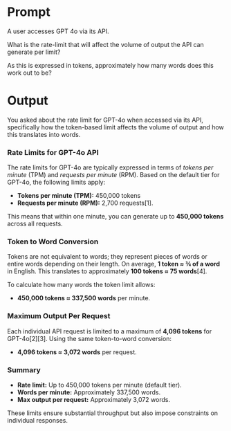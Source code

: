 # Prompt

A user accesses GPT 4o via its API.

What is the rate-limit that will affect the volume of output the API can generate per limit?

As this is expressed in tokens, approximately how many words does this work out to be?

# Output

You asked about the rate limit for GPT-4o when accessed via its API, specifically how the token-based limit affects the volume of output and how this translates into words.

### Rate Limits for GPT-4o API

The rate limits for GPT-4o are typically expressed in terms of *tokens per minute* (TPM) and *requests per minute* (RPM). Based on the default tier for GPT-4o, the following limits apply:

- **Tokens per minute (TPM):** 450,000 tokens
- **Requests per minute (RPM):** 2,700 requests\[1].

This means that within one minute, you can generate up to **450,000 tokens** across all requests.

### Token to Word Conversion

Tokens are not equivalent to words; they represent pieces of words or entire words depending on their length. On average, **1 token ≈ ¾ of a word** in English. This translates to approximately **100 tokens ≈ 75 words**\[4].

To calculate how many words the token limit allows:

- **450,000 tokens ≈ 337,500 words** per minute.

### Maximum Output Per Request

Each individual API request is limited to a maximum of **4,096 tokens** for GPT-4o\[2]\[3]. Using the same token-to-word conversion:

- **4,096 tokens ≈ 3,072 words** per request.

### Summary

- **Rate limit:** Up to 450,000 tokens per minute (default tier).
- **Words per minute:** Approximately 337,500 words.
- **Max output per request:** Approximately 3,072 words.

These limits ensure substantial throughput but also impose constraints on individual responses.

&#x20;






